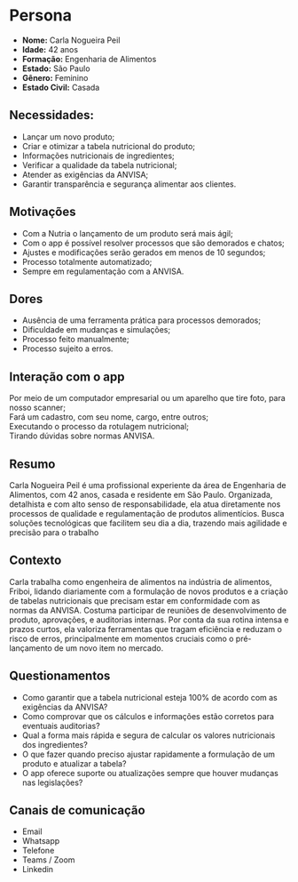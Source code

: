 # Persona 

- **Nome:** Carla Nogueira Peil  
- **Idade:** 42 anos  
- **Formação:** Engenharia de Alimentos  
- **Estado:** São Paulo  
- **Gênero:** Feminino  
- **Estado Civil:** Casada  


## Necessidades:
- Lançar um novo produto;  
- Criar e otimizar a tabela nutricional do produto;  
- Informações nutricionais de ingredientes;  
- Verificar a qualidade da tabela nutricional;  
- Atender as exigências da ANVISA;  
- Garantir transparência e segurança alimentar aos clientes.

## Motivações
- Com a Nutria o lançamento de um produto será mais ágil;  
- Com o app é possível resolver processos que são demorados e chatos;  
- Ajustes e modificações serão gerados em menos de 10 segundos;  
- Processo totalmente automatizado;  
- Sempre em regulamentação com a ANVISA.

## Dores
- Ausência de uma ferramenta prática para processos demorados;  
- Dificuldade em mudanças e simulações;  
- Processo feito manualmente;  
- Processo sujeito a erros.

## Interação com o app
Por meio de um computador empresarial ou um aparelho que tire foto, para nosso scanner;  
Fará um cadastro, com seu nome, cargo, entre outros;  
Executando o processo da rotulagem nutricional;  
Tirando dúvidas sobre normas ANVISA.

## Resumo 
Carla Nogueira Peil é uma profissional experiente da área de Engenharia de Alimentos, com 42 anos, casada e residente em São Paulo. Organizada, detalhista e com alto senso de responsabilidade, ela atua diretamente nos processos de qualidade e regulamentação de produtos alimentícios. Busca soluções tecnológicas que facilitem seu dia a dia, trazendo mais agilidade e precisão para o trabalho

## Contexto
Carla trabalha como engenheira de alimentos na indústria de alimentos, Friboi, lidando diariamente com a formulação de novos produtos e a criação de tabelas nutricionais que precisam estar em conformidade com as normas da ANVISA. Costuma participar de reuniões de desenvolvimento de produto, aprovações, e auditorias internas. Por conta da sua rotina intensa e prazos curtos, ela valoriza ferramentas que tragam eficiência e reduzam o risco de erros, principalmente em momentos cruciais como o pré-lançamento de um novo item no mercado.

## Questionamentos
- Como garantir que a tabela nutricional esteja 100% de acordo com as exigências da ANVISA?
- Como comprovar que os cálculos e informações estão corretos para eventuais auditorias?
- Qual a forma mais rápida e segura de calcular os valores nutricionais dos ingredientes?
- O que fazer quando preciso ajustar rapidamente a formulação de um produto e atualizar a tabela?
- O app oferece suporte ou atualizações sempre que houver mudanças nas legislações?

## Canais de comunicação
- Email 
- Whatsapp
- Telefone
- Teams / Zoom
- Linkedin
